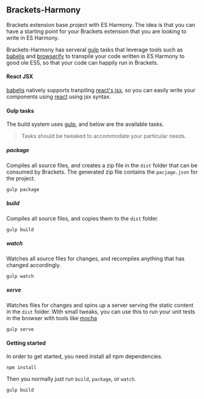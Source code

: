 ## Brackets-Harmony
Brackets extension base project with ES Harmony.  The idea is that you can have a starting point for your Brackets extension that you are looking to write in ES Harmony.


Brackets-Harmony has serveral [gulp](http://gulpjs.com/) tasks that leverage tools such as [babeljs](https://babeljs.io/) and [browserify](http://browserify.org/) to transpile your code written in ES Harmony to good ole ES5, so that your code can happily run in Brackets.


#### React JSX
[babeljs](https://babeljs.io/) natively supports tranpiling [react's jsx](https://facebook.github.io/react/docs/jsx-in-depth.html), so you can easily write your components using [react](http://facebook.github.io/react/) using jsx syntax.

#### Gulp tasks

The build system uses [gulp](http://gulpjs.com/), and below are the available tasks.

> Tasks should be tweaked to accommodate your particular needs.


##### package
Compiles all source files, and creates a zip file in the `dist` folder that can be consumed by Brackets.  The generated zip file contains the `pacjage.json` for the project.

```
gulp package
```
##### build
Compiles all source files, and copies them to the `dist` folder.

```
gulp build
```

##### watch
Watches all source files for changes, and recompiles anything that has changed accordingly.

```
gulp watch
```

##### serve
Watches files for changes and spins up a server serving the static content in the `dist` folder.  With small tweaks, you can use this to run your unit tests in the browser with tools like [mocha](http://mochajs.org/)

```
gulp serve
```


#### Getting started
In order to get started, you need install all npm dependencies.

```
npm install
```

Then you normally just run `build`, `package`, or `watch`.

```
gulp build
```
